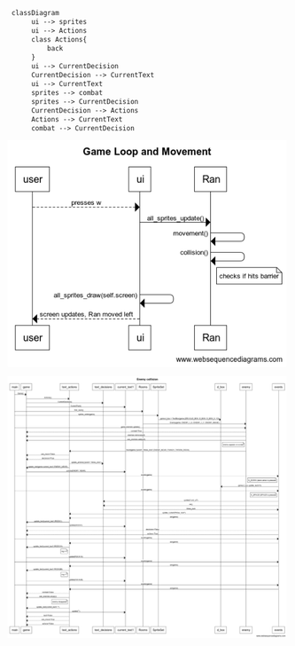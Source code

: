 ```mermaid
 classDiagram
      ui --> sprites 
      ui --> Actions
      class Actions{
          back
      }
      ui --> CurrentDecision
      CurrentDecision --> CurrentText
      ui --> CurrentText
      sprites --> combat
      sprites --> CurrentDecision
      CurrentDecision --> Actions
      Actions --> CurrentText
      combat --> CurrentDecision
```
![game loop and movement](https://github.com/emlyy/ot-harjoitustyo/blob/master/dokumentaatio/kuvat/Game%20Loop%20and%20Movement.png)

![enemy collision](https://github.com/emlyy/ot-harjoitustyo/blob/master/dokumentaatio/kuvat/Enemy%20collision(3).png)
